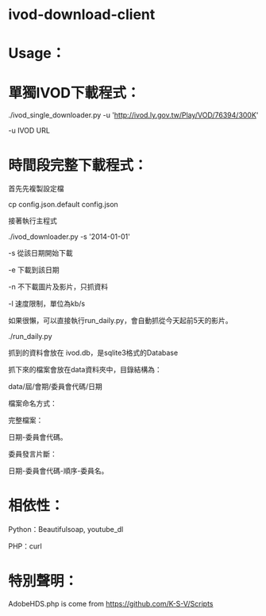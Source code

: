ivod-download-client
====================

Usage：
======

單獨IVOD下載程式：
===

./ivod_single_downloader.py -u 'http://ivod.ly.gov.tw/Play/VOD/76394/300K'

-u IVOD URL


時間段完整下載程式：
===

首先先複製設定檔

cp config.json.default config.json

接著執行主程式

./ivod_downloader.py -s '2014-01-01'

-s 從該日期開始下載

-e 下載到該日期

-n 不下載圖片及影片，只抓資料

-l 速度限制，單位為kb/s

如果很懶，可以直接執行run_daily.py，會自動抓從今天起前5天的影片。

./run_daily.py


抓到的資料會放在 ivod.db，是sqlite3格式的Database

抓下來的檔案會放在data資料夾中，目錄結構為：

data/屆/會期/委員會代碼/日期

檔案命名方式：

完整檔案：

日期-委員會代碼。

委員發言片斷：

日期-委員會代碼-順序-委員名。


相依性：
======

Python：Beautifulsoap, youtube_dl

PHP：curl

特別聲明：
======
AdobeHDS.php is come from https://github.com/K-S-V/Scripts
